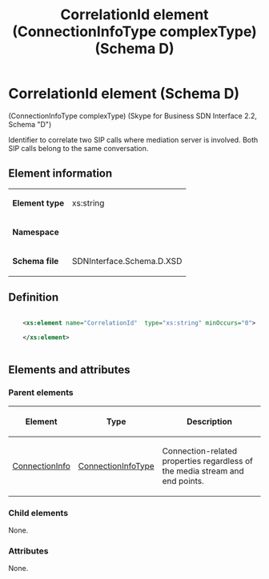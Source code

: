 ﻿---
title: CorrelationId element (ConnectionInfoType complexType) (Schema D)
TOCTitle: CorrelationId element
ms:assetid: 118155e4-cf54-47be-c7fd-d81c07e8e2c6
ms:mtpsurl: https://msdn.microsoft.com/library/Mt149459(v=office.16)
ms:contentKeyID: 65855406
ms.date: 08/24/2015
mtps_version: v=office.16
dev_langs:
- xml
---

# CorrelationId element (Schema D)

(ConnectionInfoType complexType) (Skype for Business SDN Interface 2.2, Schema "D")

Identifier to correlate two SIP calls where mediation server is involved. Both SIP calls belong to the same conversation.

## Element information

<table>
<colgroup>

</colgroup>
<tbody>
<tr class="odd">
<td><p><strong>Element type</strong></p></td>
<td><p>xs:string</p></td>
</tr>
<tr class="even">
<td><p><strong>Namespace</strong></p></td>
<td><p></p></td>
</tr>
<tr class="odd">
<td><p><strong>Schema file</strong></p></td>
<td><p>SDNInterface.Schema.D.XSD</p></td>
</tr>
</tbody>
</table>


## Definition

```xml

    <xs:element name="CorrelationId"  type="xs:string" minOccurs="0">
    
    </xs:element>
  
```

## Elements and attributes

### Parent elements

<table>
<colgroup>

</colgroup>
<thead>
<tr class="header">
<th><p>Element</p></th>
<th><p>Type</p></th>
<th><p>Description</p></th>
</tr>
</thead>
<tbody>
<tr class="odd">
<td><p><a href="connectioninfo-element-messagetype-complextype-skype-for-business-sdn-interface-2-2-schema-d.md">ConnectionInfo</a></p></td>
<td><p><a href="connectioninfotype-complextype-skype-for-business-sdn-interface-2-2-schema-d.md">ConnectionInfoType</a></p></td>
<td><p>Connection-related properties regardless of the media stream and end points.</p></td>
</tr>
</tbody>
</table>


### Child elements

None.

### Attributes

None.

